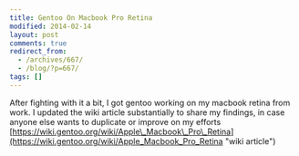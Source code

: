 ```yaml
---
title: Gentoo On Macbook Pro Retina
modified: 2014-02-14
layout: post
comments: true
redirect_from:
  - /archives/667/
  - /blog/?p=667/
tags: []
---
```



After fighting with it a bit, I got gentoo working on my macbook retina from work. I updated the wiki article substantially to share my findings, in case anyone else wants to duplicate or improve on my efforts [https://wiki.gentoo.org/wiki/Apple\_Macbook\_Pro\_Retina](https://wiki.gentoo.org/wiki/Apple_Macbook_Pro_Retina "wiki article")
